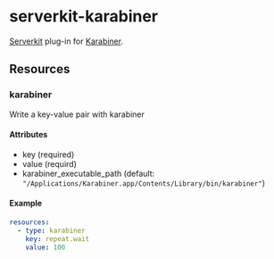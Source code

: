 # serverkit-karabiner
[Serverkit](https://github.com/r7kamura/serverkit) plug-in for [Karabiner](https://pqrs.org/osx/karabiner/).

## Resources
### karabiner
Write a key-value pair with karabiner

#### Attributes
- key (required)
- value (requird)
- karabiner_executable_path (default: `"/Applications/Karabiner.app/Contents/Library/bin/karabiner"`)

#### Example
```yml
resources:
  - type: karabiner
    key: repeat.wait
    value: 100
```

